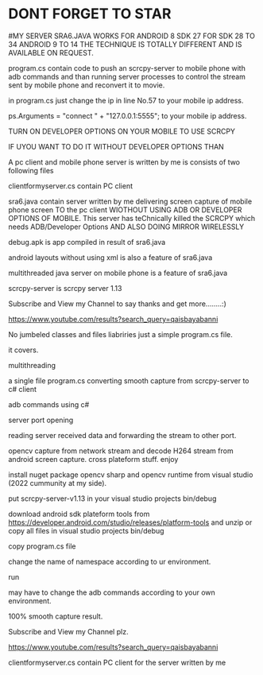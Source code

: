 
# DONT FORGET TO STAR

#MY SERVER SRA6.JAVA WORKS FOR ANDROID 8 SDK 27 FOR SDK 28 TO 34 ANDROID 9 TO 14 THE TECHNIQUE IS TOTALLY DIFFERENT AND IS AVAILABLE ON REQUEST.

program.cs contain code to push an scrcpy-server to mobile phone with adb commands and than running server processes to control the stream sent by mobile phone and reconvert it to movie.

in program.cs just change the ip in line No.57  to your mobile ip address. 

ps.Arguments = "connect " + "127.0.0.1:5555"; to your mobile ip address.

TURN ON DEVELOPER OPTIONS ON YOUR MOBILE TO USE SCRCPY


IF UYOU WANT TO DO IT WITHOUT DEVELOPER OPTIONS THAN

A pc client and mobile phone server is written by me is consists of two following files

clientformyserver.cs contain PC client

sra6.java contain server written by me delivering screen capture of mobile phone screen TO the pc client WIOTHOUT USING ADB OR DEVELOPER OPTIONS OF MOBILE. This server has teChnically killed the SCRCPY which needs ADB/Developer Options AND ALSO DOING MIRROR WIRELESSLY

debug.apk is app compiled in result of sra6.java

android layouts without using xml is also a feature of sra6.java

multithreaded java server on mobile phone is a feature of sra6.java

scrcpy-server is scrcpy server 1.13


Subscribe and View my Channel to say thanks and get more........:)

https://www.youtube.com/results?search_query=qaisbayabanni

No jumbeled classes and files liabriries just a simple program.cs file.

it covers.

multithreading

a single file program.cs converting smooth capture from scrcpy-server to c# client

adb commands using c#

server port opening

reading server received data and forwarding the stream to other port.

opencv capture from network stream and decode H264 stream from android screen capture.
cross plateform stuff.
enjoy

install nuget package opencv sharp and opencv runtime from visual studio (2022 cummunity at my side).

put scrcpy-server-v1.13 in your visual studio projects bin/debug

download android sdk plateform tools from https://developer.android.com/studio/releases/platform-tools and unzip or copy all files in visual studio projects bin/debug

copy program.cs file

change the name of namespace according to ur environment.

run

may have to change the adb commands according to your own environment.

100% smooth capture result.

Subscribe and View my Channel plz.

https://www.youtube.com/results?search_query=qaisbayabanni

clientformyserver.cs contain PC client for the server written by me

